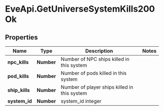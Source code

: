 # EveApi.GetUniverseSystemKills200Ok

## Properties
Name | Type | Description | Notes
------------ | ------------- | ------------- | -------------
**npc_kills** | **Number** | Number of NPC ships killed in this system | 
**pod_kills** | **Number** | Number of pods killed in this system | 
**ship_kills** | **Number** | Number of player ships killed in this system | 
**system_id** | **Number** | system_id integer | 


